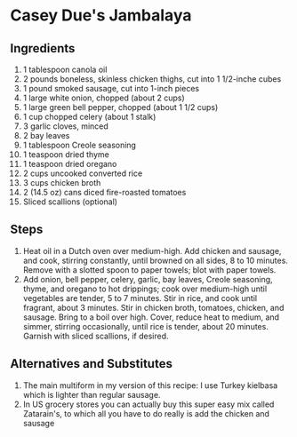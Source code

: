 # Casey Due's Jambalaya #

## Ingredients

1. 1 tablespoon canola oil
2. 2 pounds boneless, skinless chicken thighs, cut into 1 1/2-inche cubes
3. 1 pound smoked sausage, cut into 1-inch pieces
4. 1 large white onion, chopped (about 2 cups)
5. 1 large green bell pepper, chopped (about 1 1/2 cups)
6. 1 cup chopped celery (about 1 stalk)
7. 3 garlic cloves, minced
8. 2 bay leaves
9. 1 tablespoon Creole seasoning
10. 1 teaspoon dried thyme
11. 1 teaspoon dried oregano
12. 2 cups uncooked converted rice
13. 3 cups chicken broth
14. 2 (14.5 oz) cans diced fire-roasted tomatoes
15. Sliced scallions (optional)

## Steps
1. Heat oil in a Dutch oven over medium-high. Add chicken and sausage, and cook, stirring constantly, until browned on all sides, 8 to 10 minutes. Remove with a slotted spoon to paper towels; blot with paper towels.
2. Add onion, bell pepper, celery, garlic, bay leaves, Creole seasoning, thyme, and oregano to hot drippings; cook over medium-high until vegetables are tender, 5 to 7 minutes. Stir in rice, and cook until fragrant, about 3 minutes. Stir in chicken broth, tomatoes, chicken, and sausage. Bring to a boil over high. Cover, reduce heat to medium, and simmer, stirring occasionally, until rice is tender, about 20 minutes. Garnish with sliced scallions, if desired.

## Alternatives and Substitutes
1. The main multiform in my version of this recipe: I use Turkey kielbasa which is lighter than regular sausage.
2. In US grocery stores you can actually buy this super easy mix called Zatarain's, to which all you have to do really is add the chicken and sausage

